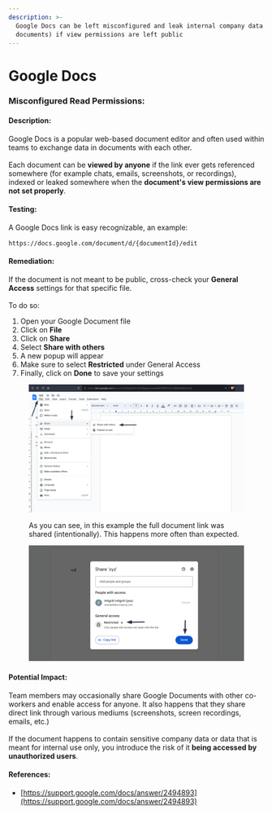 ```yaml
---
description: >-
  Google Docs can be left misconfigured and leak internal company data (like
  documents) if view permissions are left public
---
```


# Google Docs

### Misconfigured Read Permissions:

#### Description:

Google Docs is a popular web-based document editor and often used within teams to exchange data in documents with each other.\
\
Each document can be **viewed by anyone** if the link ever gets referenced somewhere (for example chats, emails, screenshots, or recordings), indexed or leaked somewhere when the **document's view permissions are not set properly**.

#### Testing:

A Google Docs link is easy recognizable, an example:

```
https://docs.google.com/document/d/{documentId}/edit
```

#### Remediation:

If the document is not meant to be public, cross-check your **General Access** settings for that specific file.\
\
To do so:

1. Open your Google Document file
2. Click on **File**
3. Click on **Share**
4. Select **Share with others**
5. A new popup will appear
6. Make sure to select **Restricted** under General Access
7. Finally, click on **Done** to save your settings

<figure><img src="../.gitbook/assets/image (19).png" alt=""><figcaption><p>As you can see, in this example the full document link was shared (intentionally). This happens more often than expected.</p></figcaption></figure>

<figure><img src="../.gitbook/assets/image (20).png" alt=""><figcaption></figcaption></figure>

#### Potential Impact:

Team members may occasionally share Google Documents with other co-workers and enable access for anyone. It also happens that they share direct link through various mediums (screenshots, screen recordings, emails, etc.)\
\
If the document happens to contain sensitive company data or data that is meant for internal use only, you introduce the risk of it **being accessed by unauthorized users**.

#### References:

* [https://support.google.com/docs/answer/2494893](https://support.google.com/docs/answer/2494893)

